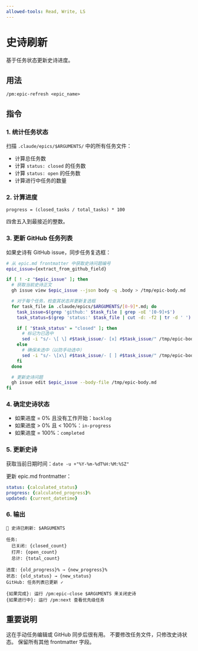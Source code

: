 ```yaml
---
allowed-tools: Read, Write, LS
---
```


# 史诗刷新

基于任务状态更新史诗进度。

## 用法
```
/pm:epic-refresh <epic_name>
```

## 指令

### 1. 统计任务状态

扫描 `.claude/epics/$ARGUMENTS/` 中的所有任务文件：
- 计算总任务数
- 计算 `status: closed` 的任务数
- 计算 `status: open` 的任务数
- 计算进行中任务的数量

### 2. 计算进度

```
progress = (closed_tasks / total_tasks) * 100
```

四舍五入到最接近的整数。

### 3. 更新 GitHub 任务列表

如果史诗有 GitHub issue，同步任务复选框：

```bash
# 从 epic.md frontmatter 中获取史诗问题编号
epic_issue={extract_from_github_field}

if [ ! -z "$epic_issue" ]; then
  # 获取当前史诗正文
  gh issue view $epic_issue --json body -q .body > /tmp/epic-body.md

  # 对于每个任务，检查其状态并更新复选框
  for task_file in .claude/epics/$ARGUMENTS/[0-9]*.md; do
    task_issue=$(grep 'github:' $task_file | grep -oE '[0-9]+$')
    task_status=$(grep 'status:' $task_file | cut -d: -f2 | tr -d ' ')

    if [ "$task_status" = "closed" ]; then
      # 标记为已选中
      sed -i "s/- \[ \] #$task_issue/- [x] #$task_issue/" /tmp/epic-body.md
    else
      # 确保未选中（以防手动选中）
      sed -i "s/- \[x\] #$task_issue/- [ ] #$task_issue/" /tmp/epic-body.md
    fi
  done

  # 更新史诗问题
  gh issue edit $epic_issue --body-file /tmp/epic-body.md
fi
```

### 4. 确定史诗状态

- 如果进度 = 0% 且没有工作开始：`backlog`
- 如果进度 > 0% 且 < 100%：`in-progress`
- 如果进度 = 100%：`completed`

### 5. 更新史诗

获取当前日期时间：`date -u +"%Y-%m-%dT%H:%M:%SZ"`

更新 epic.md frontmatter：
```yaml
status: {calculated_status}
progress: {calculated_progress}%
updated: {current_datetime}
```

### 6. 输出

```
🔄 史诗已刷新: $ARGUMENTS

任务:
  已关闭: {closed_count}
  打开: {open_count}
  总计: {total_count}

进度: {old_progress}% → {new_progress}%
状态: {old_status} → {new_status}
GitHub: 任务列表已更新 ✓

{如果完成}: 运行 /pm:epic-close $ARGUMENTS 来关闭史诗
{如果进行中}: 运行 /pm:next 查看优先级任务
```

## 重要说明

这在手动任务编辑或 GitHub 同步后很有用。
不要修改任务文件，只修改史诗状态。
保留所有其他 frontmatter 字段。